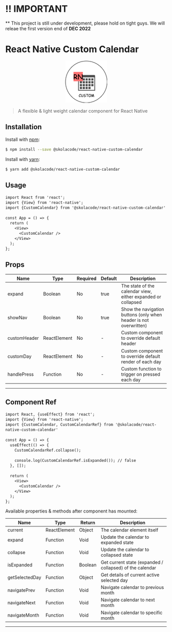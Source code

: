 # !! IMPORTANT
** This project is still under development, please hold on tight guys. We will releae the first version end of **DEC 2022**

# React Native Custom Calendar

<center>

![Alt text](icon.png?raw=true "Icon")

</center>

> A flexible & light weight calendar component for React Native


## Installation

Install with [npm](https://www.npmjs.com/):

```sh
$ npm install --save @skolacode/react-native-custom-calendar
```

Install with [yarn](https://yarnpkg.com):

```sh
$ yarn add @skolacode/react-native-custom-calendar
```


## Usage

```
import React from 'react';
import {View} from 'react-native';
import {CustomCalendar} from '@skolacode/react-native-custom-calendar'

const App = () => {
  return (
    <View>
      <CustomCalendar />
    </View>
  );
};
```


## Props

| Name         | Type         | Required | Default | Description                                                      |
| ------------ | ------------ | -------- | ------- | ---------------------------------------------------------------- |
| expand       | Boolean      | No       | true    | The state of the calendar view, either expanded or collapsed     |
| showNav      | Boolean      | No       | true    | Show the navigation buttons (only when header is not overwritten)|
| customHeader | ReactElement | No       | -       | Custom component to override default header                      |
| customDay    | ReactElement | No       | -       | Custom component to override default render of each day          |
| handlePress  | Function     | No       | -       | Custom function to trigger on pressed each day                   |

---


## Component Ref

```
import React, {useEffect} from 'react';
import {View} from 'react-native';
import {CustomCalendar, CustomCalendarRef} from '@skolacode/react-native-custom-calendar'

const App = () => {
  useEffect(() => {
    CustomCalendarRef.collapse();

    console.log(CustomCalendarRef.isExpanded()); // false
  }, []);
  
  return (
    <View>
      <CustomCalendar />
    </View>
  );
};
```

Available properties & methods after component has mounted:

| Name           | Type         | Return  | Description                                                 |
| -------------- | ------------ | ------- | ----------------------------------------------------------- |
| current        | ReactElement | Object  | The calendar element itself                                 |
| expand         | Function     | Void    | Update the calendar to expanded state                       |
| collapse       | Function     | Void    | Update the calendar to collapsed state                      |
| isExpanded     | Function     | Boolean | Get current state (expanded / collapsed) of the calendar    |
| getSelectedDay | Function     | Object  | Get details of current active selected day                  |
| navigatePrev   | Function     | Void    | Navigate calendar to previous month                         |
| navigateNext   | Function     | Void    | Navigate calendar to next month                             |
| navigateMonth  | Function     | Void    | Navigate calendar to specific month                         |

---
